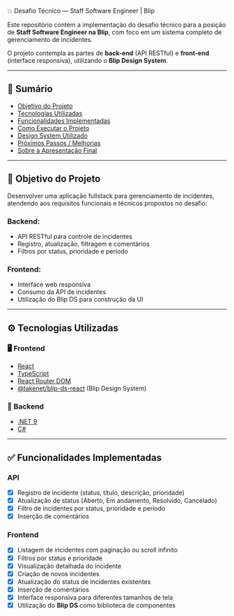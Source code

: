 💥 Desafio Técnico — Staff Software Engineer | Blip

Este repositório contém a implementação do desafio técnico para a posição de **Staff Software Engineer na Blip**, com foco em um sistema completo de gerenciamento de incidentes.

O projeto contempla as partes de **back-end** (API RESTful) e **front-end** (interface responsiva), utilizando o **Blip Design System**.

---

## 🧭 Sumário

- [Objetivo do Projeto](#objetivo-do-projeto)
- [Tecnologias Utilizadas](#tecnologias-utilizadas)
- [Funcionalidades Implementadas](#funcionalidades-implementadas)
- [Como Executar o Projeto](#como-executar-o-projeto)
- [Design System Utilizado](#design-system-utilizado)
- [Próximos Passos / Melhorias](#próximos-passos--melhorias)
- [Sobre a Apresentação Final](#sobre-a-apresentação-final)

---

## 🎯 Objetivo do Projeto

Desenvolver uma aplicação fullstack para gerenciamento de incidentes, atendendo aos requisitos funcionais e técnicos propostos no desafio:

### Backend:
- API RESTful para controle de incidentes
- Registro, atualização, filtragem e comentários
- Filtros por status, prioridade e período

### Frontend:
- Interface web responsiva
- Consumo da API de incidentes
- Utilização do Blip DS para construção da UI

---

## ⚙️ Tecnologias Utilizadas

### 🖥️ Frontend
- [React](https://react.dev/)
- [TypeScript](https://www.typescriptlang.org/)
- [React Router DOM](https://reactrouter.com/)
- [@takenet/blip-ds-react](https://design.blip.ai/d/UbKsV1JhXTK4/instalacao#/blip-ds-no-react/react-ts) (Blip Design System)


### 🔧 Backend
- [.NET 9](https://dotnet.microsoft.com/)
- [C#](https://learn.microsoft.com/dotnet/csharp/)


---

## ✅ Funcionalidades Implementadas

### API
- [x] Registro de incidente (status, título, descrição, prioridade)
- [x] Atualização de status (Aberto, Em andamento, Resolvido, Cancelado)
- [x] Filtro de incidentes por status, prioridade e período
- [x] Inserção de comentários

### Frontend
- [x] Listagem de incidentes com paginação ou scroll infinito
- [x] Filtros por status e prioridade
- [x] Visualização detalhada do incidente
- [x] Criação de novos incidentes
- [x] Atualização do status de incidentes existentes
- [x] Inserção de comentários
- [x] Interface responsiva para diferentes tamanhos de tela
- [x] Utilização do **Blip DS** como biblioteca de componentes
